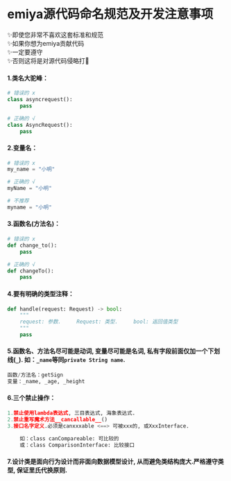 # emiya源代码命名规范及开发注意事项

✨即使您非常不喜欢这套标准和规范<br>
✨如果你想为emiya贡献代码<br>
✨一定要遵守<br>
✨否则这将是对源代码侵略打🐔<br>

#### 1.类名大驼峰：

```python
# 错误的 x
class asyncrequest():
    pass 

# 正确的 √
class AsyncRequest():
    pass
```


#### 2.变量名：

```python
# 错误的 x
my_name = "小明"

# 正确的 √
myName = "小明" 

# 不推荐
myname = "小明"     
```

#### 3.函数名(方法名)：

```python
# 错误的 x
def change_to():              
    pass 

# 正确的 √
def changeTo():    
    pass
```

#### 4.要有明确的类型注释：

```python
def handle(request: Request) -> bool:
    """
    request: 参数.     Request: 类型.     bool: 返回值类型
    """
    pass
```

#### 5.函数名、方法名尽可能是动词, 变量尽可能是名词, 私有字段前面仅加一个下划线(`_`). 如：`_name`等同`private String name`.

```python
函数/方法名：getSign
变量：_name, _age, _height
```

#### 6.三个禁止操作：

```python
1.禁止使用lambda表达式, 三目表达式, 海象表达式.
2.禁止重写魔术方法__cancallable__()
3.接口名字定义.必须是canxxxable <==> 可被xxx的, 或XxxInterface.

    如：class canCompareable: 可比较的
    或：class ComparisonInterface: 比较接口
```

#### 7.设计类是面向行为设计而非面向数据模型设计, 从而避免类结构庞大.严格遵守类型, 保证里氏代换原则.
